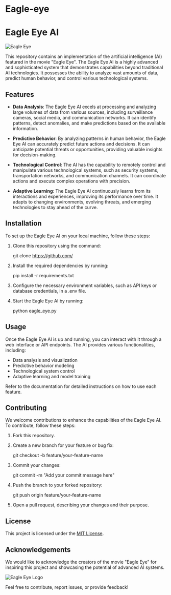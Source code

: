 # Eagle-eye

# Eagle Eye AI

![Eagle Eye](eagle_eye.jpg)

This repository contains an implementation of the artificial intelligence (AI) featured in the movie "Eagle Eye". The Eagle Eye AI is a highly advanced and sophisticated system that demonstrates capabilities beyond traditional AI technologies. It possesses the ability to analyze vast amounts of data, predict human behavior, and control various technological systems.

## Features

- **Data Analysis**: The Eagle Eye AI excels at processing and analyzing large volumes of data from various sources, including surveillance cameras, social media, and communication networks. It can identify patterns, detect anomalies, and make predictions based on the available information.

- **Predictive Behavior**: By analyzing patterns in human behavior, the Eagle Eye AI can accurately predict future actions and decisions. It can anticipate potential threats or opportunities, providing valuable insights for decision-making.

- **Technological Control**: The AI has the capability to remotely control and manipulate various technological systems, such as security systems, transportation networks, and communication channels. It can coordinate actions and execute complex operations with precision.

- **Adaptive Learning**: The Eagle Eye AI continuously learns from its interactions and experiences, improving its performance over time. It adapts to changing environments, evolving threats, and emerging technologies to stay ahead of the curve.

## Installation

To set up the Eagle Eye AI on your local machine, follow these steps:

1. Clone this repository using the command:
   
   git clone https://github.com/
   

2. Install the required dependencies by running:
   
   pip install -r requirements.txt
   

3. Configure the necessary environment variables, such as API keys or database credentials, in a .env file.

4. Start the Eagle Eye AI by running:
   
   python eagle_eye.py
   

## Usage

Once the Eagle Eye AI is up and running, you can interact with it through a web interface or API endpoints. The AI provides various functionalities, including:

- Data analysis and visualization
- Predictive behavior modeling
- Technological system control
- Adaptive learning and model training

Refer to the documentation for detailed instructions on how to use each feature.

## Contributing

We welcome contributions to enhance the capabilities of the Eagle Eye AI. To contribute, follow these steps:

1. Fork this repository.

2. Create a new branch for your feature or bug fix:
   
   git checkout -b feature/your-feature-name
   

3. Commit your changes:
   
   git commit -m "Add your commit message here"
   

4. Push the branch to your forked repository:
   
   git push origin feature/your-feature-name
   

5. Open a pull request, describing your changes and their purpose.

## License

This project is licensed under the [MIT License](LICENSE).

## Acknowledgements

We would like to acknowledge the creators of the movie "Eagle Eye" for inspiring this project and showcasing the potential of advanced AI systems.

![Eagle Eye Logo](eagle_eye_logo.png)

Feel free to contribute, report issues, or provide feedback!
